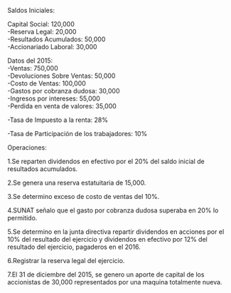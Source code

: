 Saldos Iniciales:                                           

Capital Social: 120,000                                     
-Reserva Legal: 20,000                                       
-Resultados Acumulados: 50,000                               
-Accionariado Laboral: 30,000                                

Datos del 2015:                                                            
-Ventas: 750,000                                                           
-Devoluciones Sobre Ventas: 50,000                                                  
-Costo de Ventas: 100,000                                                               
-Gastos por cobranza dudosa: 30,000                                                               
-Ingresos por intereses: 55,000                                                               
-Perdida en venta de valores: 35,000                                                      

-Tasa de Impuesto a la renta: 28%

-Tasa de Participación de los trabajadores: 10%

Operaciones:

1.Se reparten dividendos en efectivo por el 20% del saldo inicial de resultados acumulados.

2.Se genera una reserva estatuitaria de 15,000.

3.Se determino exceso de costo de ventas del 10%.

4.SUNAT señalo que el gasto por cobranza dudosa superaba en 20% lo permitido.

5.Se determino en la junta directiva repartir dividendos en acciones por el 10% del resultado del ejercicio y dividendos en efectivo por 12% del resultado del ejercicio, pagaderos en el 2016.

6.Registrar la reserva legal del ejercicio.

7.El 31 de diciembre del 2015, se genero un aporte de capital de los accionistas de 30,000 representados por una maquina totalmente nueva.